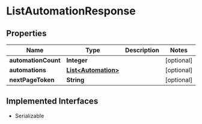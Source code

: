 

# ListAutomationResponse


## Properties

| Name | Type | Description | Notes |
|------------ | ------------- | ------------- | -------------|
|**automationCount** | **Integer** |  |  [optional] |
|**automations** | [**List&lt;Automation&gt;**](Automation.md) |  |  [optional] |
|**nextPageToken** | **String** |  |  [optional] |


## Implemented Interfaces

* Serializable

